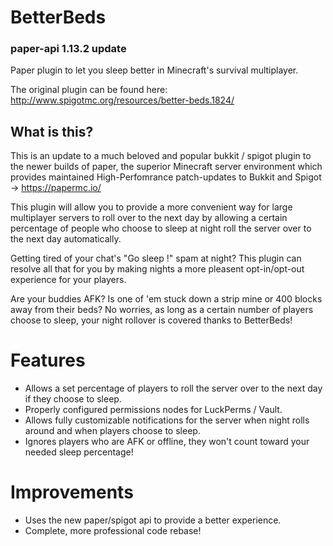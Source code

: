 BetterBeds
==========
### paper-api 1.13.2 update


Paper plugin to let you sleep better in Minecraft's survival multiplayer.

The original plugin can be found here:
http://www.spigotmc.org/resources/better-beds.1824/

## What is this?
This is an update to a much beloved and popular bukkit / spigot plugin to the newer builds of paper, the superior Minecraft server environment which provides maintained High-Perfomrance patch-updates to Bukkit and Spigot -> https://papermc.io/

This plugin will allow you to provide a more convenient way for large multiplayer servers to roll over to the next day by allowing a certain percentage of people who choose to sleep at night roll the server over to the next day automatically.

Getting tired of your chat's "Go sleep !" spam at night? This plugin can resolve all that for you by making nights a more pleasent opt-in/opt-out experience for your players.

Are your buddies AFK? Is one of 'em stuck down a strip mine or 400 blocks away from their beds? No worries, as long as a certain number of players choose to sleep, your night rollover is covered thanks to BetterBeds!

# Features
- Allows a set percentage of players to roll the server over to the next day if they choose to sleep.
- Properly configured permissions nodes for LuckPerms / Vault.
- Allows fully customizable notifications for the server when night rolls around and when players choose to sleep.
- Ignores players who are AFK or offline, they won't count toward your needed sleep percentage!

# Improvements
- Uses the new paper/spigot api to provide a better experience.
- Complete, more professional code rebase!
